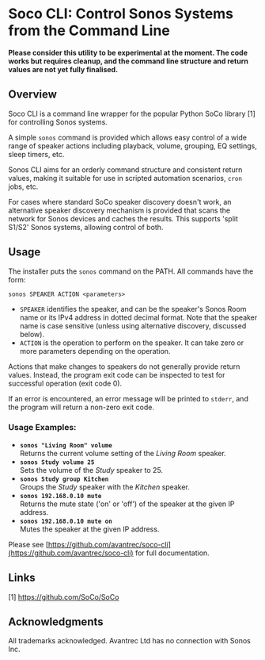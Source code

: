 # Soco CLI: Control Sonos Systems from the Command Line

**Please consider this utility to be experimental at the moment. The code works but requires cleanup, and the command line structure and return values are not yet fully finalised.**

## Overview

Soco CLI is a command line wrapper for the popular Python SoCo library [1] for controlling Sonos systems.

A simple `sonos` command is provided which allows easy control of a wide range of speaker actions including playback, volume, grouping, EQ settings, sleep timers, etc.

Sonos CLI aims for an orderly command structure and consistent return values, making it suitable for use in scripted automation scenarios, `cron` jobs, etc.

For cases where standard SoCo speaker discovery doesn't work, an alternative speaker discovery mechanism is provided that scans the network for Sonos devices and caches the results. This supports 'split S1/S2' Sonos systems, allowing control of both.

## Usage

The installer puts the `sonos` command on the PATH. All commands have the form:

```
sonos SPEAKER ACTION <parameters>
```

- `SPEAKER` identifies the speaker, and can be the speaker's Sonos Room name or its IPv4 address in dotted decimal format. Note that the speaker name is case sensitive (unless using alternative discovery, discussed below).
- `ACTION` is the operation to perform on the speaker. It can take zero or more parameters depending on the operation.

Actions that make changes to speakers do not generally provide return values. Instead, the program exit code can be inspected to test for successful operation (exit code 0).

If an error is encountered, an error message will be printed to `stderr`, and the program will return a non-zero exit code.

### Usage Examples:

- **`sonos "Living Room" volume`** \
Returns the current volume setting of the *Living Room* speaker.
- **`sonos Study volume 25`** \
Sets the volume of the *Study* speaker to 25.
- **`sonos Study group Kitchen`** \
Groups the *Study* speaker with the *Kitchen* speaker.
- **`sonos 192.168.0.10 mute`** \
Returns the mute state ('on' or 'off') of the speaker at the given IP address.
- **`sonos 192.168.0.10 mute on`** \
Mutes the speaker at the given IP address.

Please see [https://github.com/avantrec/soco-cli](https://github.com/avantrec/soco-cli) for full documentation.

## Links

[1] https://github.com/SoCo/SoCo

## Acknowledgments

All trademarks acknowledged. Avantrec Ltd has no connection with Sonos Inc.